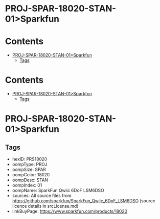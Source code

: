 
PROJ-SPAR-18020-STAN-01>Sparkfun
================================

Contents
========

* [PROJ-SPAR-18020-STAN-01>Sparkfun](#proj-spar-18020-stan-01sparkfun)
	* [Tags](#tags)

Contents
========

* [PROJ-SPAR-18020-STAN-01>Sparkfun](#proj-spar-18020-stan-01sparkfun)
	* [Tags](#tags)

# PROJ-SPAR-18020-STAN-01>Sparkfun

## Tags

- hexID: PRS18020
- oompType: PROJ
- oompSize: SPAR
- oompColor: 18020
- oompDesc: STAN
- oompIndex: 01
- oompName: SparkFun Qwiic 6DoF LSM6DSO
- sources: All source files from https://github.com/sparkfun/SparkFun_Qwiic_6DoF_LSM6DSO (source licence details in srcLicense.md)
- linkBuyPage: https://www.sparkfun.com/products/18020
